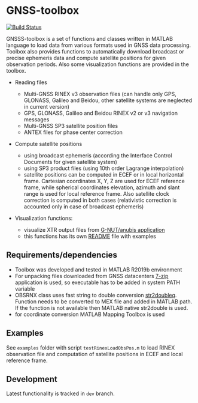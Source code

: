 # GNSS-toolbox 

[![Build Status](https://travis-ci.com/spanikp/GNSS-toolbox.svg?branch=master)](https://travis-ci.com/github/spanikp/GNSS-toolbox)


GNSSS-toolbox is a set of functions and classes written in MATLAB language to load data from various formats used in GNSS data processing. Toolbox also provides functions to automatically download broadcast or precise ephemeris data and compute satellite positions for given observation periods. Also some visualization functions are provided in the toolbox.

* Reading files
  * Multi-GNSS RINEX v3 observation files (can handle only GPS, GLONASS, Galileo and Beidou, other satellite systems are neglected in current version)
  * GPS, GLONASS, Galileo and Beidou RINEX v2 or v3 navigation messages
  * Multi-GNSS SP3 satellite position files
  * ANTEX files for phase center correction

* Compute satellite positions
  * using broadcast ephemeris (according the Interface Control Documents for given satellite system)
  * using SP3 product files (using 10th order Lagrange interpolation)
  * satellite positions can be computed in ECEF or in local horizontal frame. Cartesian coordinates X, Y, Z are used for ECEF reference frame, while spherical coordinates elevation, azimuth and slant range is used for local reference frame. Also satellite clock correction is computed in both cases (relativistic correction is accounted only in case of broadcast ephemeris)
  
* Visualization functions:
  * visualize XTR output files from [G-NUT/anubis application](https://www.pecny.cz/GOP/index.php/gnss/sw/anubis) 
  * this functions has its own [README](src/xtr-utils/README.md) file with examples

## Requirements/dependencies

* Toolbox was developed and tested in MATLAB R2019b environment
* For unpacking files downloaded from GNSS datacenters [7-zip](https://www.7-zip.org/download.html) application is used, so executable has to be added in system PATH variable
* OBSRNX class uses fast string to double conversion [str2doubleq](https://www.mathworks.com/matlabcentral/fileexchange/28893-fast-string-to-double-conversion). Function needs to be converted to MEX file and added in MATLAB path. If the function is not available then MATLAB native str2double is used.
* for coordinate conversion MATLAB Mapping Toolbox is used

## Examples
See `examples` folder with script `testRinexLoadObsPos.m` to load RINEX observation file and computation of satellite positions in ECEF and local reference frame. 

## Development
Latest functionality is tracked in `dev` branch.
